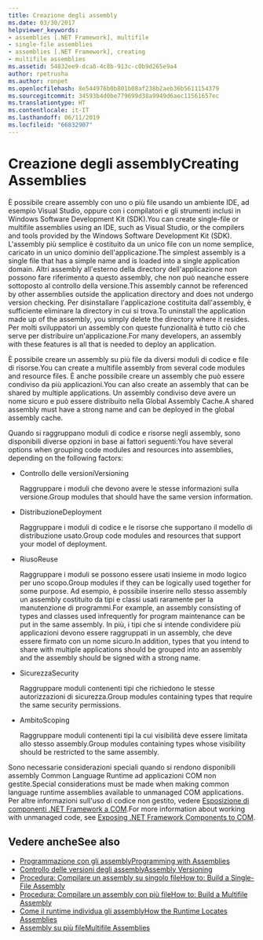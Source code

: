 ```yaml
---
title: Creazione degli assembly
ms.date: 03/30/2017
helpviewer_keywords:
- assemblies [.NET Framework], multifile
- single-file assemblies
- assemblies [.NET Framework], creating
- multifile assemblies
ms.assetid: 54832ee9-dca8-4c8b-913c-c0b9d265e9a4
author: rpetrusha
ms.author: ronpet
ms.openlocfilehash: 8e544976b0b801b08af238b2aeb36b5611154379
ms.sourcegitcommit: 34593b4d0be779699d38a9949d6aec11561657ec
ms.translationtype: HT
ms.contentlocale: it-IT
ms.lasthandoff: 06/11/2019
ms.locfileid: "66832907"
---
```

# <a name="creating-assemblies"></a><span data-ttu-id="2778e-102">Creazione degli assembly</span><span class="sxs-lookup"><span data-stu-id="2778e-102">Creating Assemblies</span></span>

<span data-ttu-id="2778e-103">È possibile creare assembly con uno o più file usando un ambiente IDE, ad esempio Visual Studio, oppure con i compilatori e gli strumenti inclusi in Windows Software Development Kit (SDK).</span><span class="sxs-lookup"><span data-stu-id="2778e-103">You can create single-file or multifile assemblies using an IDE, such as Visual Studio, or the compilers and tools provided by the Windows Software Development Kit (SDK).</span></span> <span data-ttu-id="2778e-104">L'assembly più semplice è costituito da un unico file con un nome semplice, caricato in un unico dominio dell'applicazione.</span><span class="sxs-lookup"><span data-stu-id="2778e-104">The simplest assembly is a single file that has a simple name and is loaded into a single application domain.</span></span> <span data-ttu-id="2778e-105">Altri assembly all'esterno della directory dell'applicazione non possono fare riferimento a questo assembly, che non può neanche essere sottoposto al controllo della versione.</span><span class="sxs-lookup"><span data-stu-id="2778e-105">This assembly cannot be referenced by other assemblies outside the application directory and does not undergo version checking.</span></span> <span data-ttu-id="2778e-106">Per disinstallare l'applicazione costituita dall'assembly, è sufficiente eliminare la directory in cui si trova.</span><span class="sxs-lookup"><span data-stu-id="2778e-106">To uninstall the application made up of the assembly, you simply delete the directory where it resides.</span></span> <span data-ttu-id="2778e-107">Per molti sviluppatori un assembly con queste funzionalità è tutto ciò che serve per distribuire un'applicazione.</span><span class="sxs-lookup"><span data-stu-id="2778e-107">For many developers, an assembly with these features is all that is needed to deploy an application.</span></span>

<span data-ttu-id="2778e-108">È possibile creare un assembly su più file da diversi moduli di codice e file di risorse.</span><span class="sxs-lookup"><span data-stu-id="2778e-108">You can create a multifile assembly from several code modules and resource files.</span></span> <span data-ttu-id="2778e-109">È anche possibile creare un assembly che può essere condiviso da più applicazioni.</span><span class="sxs-lookup"><span data-stu-id="2778e-109">You can also create an assembly that can be shared by multiple applications.</span></span> <span data-ttu-id="2778e-110">Un assembly condiviso deve avere un nome sicuro e può essere distribuito nella Global Assembly Cache.</span><span class="sxs-lookup"><span data-stu-id="2778e-110">A shared assembly must have a strong name and can be deployed in the global assembly cache.</span></span>

<span data-ttu-id="2778e-111">Quando si raggruppano moduli di codice e risorse negli assembly, sono disponibili diverse opzioni in base ai fattori seguenti:</span><span class="sxs-lookup"><span data-stu-id="2778e-111">You have several options when grouping code modules and resources into assemblies, depending on the following factors:</span></span>

- <span data-ttu-id="2778e-112">Controllo delle versioni</span><span class="sxs-lookup"><span data-stu-id="2778e-112">Versioning</span></span>

     <span data-ttu-id="2778e-113">Raggruppare i moduli che devono avere le stesse informazioni sulla versione.</span><span class="sxs-lookup"><span data-stu-id="2778e-113">Group modules that should have the same version information.</span></span>

- <span data-ttu-id="2778e-114">Distribuzione</span><span class="sxs-lookup"><span data-stu-id="2778e-114">Deployment</span></span>

     <span data-ttu-id="2778e-115">Raggruppare i moduli di codice e le risorse che supportano il modello di distribuzione usato.</span><span class="sxs-lookup"><span data-stu-id="2778e-115">Group code modules and resources that support your model of deployment.</span></span>

- <span data-ttu-id="2778e-116">Riuso</span><span class="sxs-lookup"><span data-stu-id="2778e-116">Reuse</span></span>

     <span data-ttu-id="2778e-117">Raggruppare i moduli se possono essere usati insieme in modo logico per uno scopo.</span><span class="sxs-lookup"><span data-stu-id="2778e-117">Group modules if they can be logically used together for some purpose.</span></span> <span data-ttu-id="2778e-118">Ad esempio, è possibile inserire nello stesso assembly un assembly costituito da tipi e classi usati raramente per la manutenzione di programmi.</span><span class="sxs-lookup"><span data-stu-id="2778e-118">For example, an assembly consisting of types and classes used infrequently for program maintenance can be put in the same assembly.</span></span> <span data-ttu-id="2778e-119">In più, i tipi che si intende condividere più applicazioni devono essere raggruppati in un assembly, che deve essere firmato con un nome sicuro.</span><span class="sxs-lookup"><span data-stu-id="2778e-119">In addition, types that you intend to share with multiple applications should be grouped into an assembly and the assembly should be signed with a strong name.</span></span>

- <span data-ttu-id="2778e-120">Sicurezza</span><span class="sxs-lookup"><span data-stu-id="2778e-120">Security</span></span>

     <span data-ttu-id="2778e-121">Raggruppare moduli contenenti tipi che richiedono le stesse autorizzazioni di sicurezza.</span><span class="sxs-lookup"><span data-stu-id="2778e-121">Group modules containing types that require the same security permissions.</span></span>

- <span data-ttu-id="2778e-122">Ambito</span><span class="sxs-lookup"><span data-stu-id="2778e-122">Scoping</span></span>

     <span data-ttu-id="2778e-123">Raggruppare moduli contenenti tipi la cui visibilità deve essere limitata allo stesso assembly.</span><span class="sxs-lookup"><span data-stu-id="2778e-123">Group modules containing types whose visibility should be restricted to the same assembly.</span></span>

<span data-ttu-id="2778e-124">Sono necessarie considerazioni speciali quando si rendono disponibili assembly Common Language Runtime ad applicazioni COM non gestite.</span><span class="sxs-lookup"><span data-stu-id="2778e-124">Special considerations must be made when making common language runtime assemblies available to unmanaged COM applications.</span></span> <span data-ttu-id="2778e-125">Per altre informazioni sull'uso di codice non gestito, vedere [Esposizione di componenti .NET Framework a COM](../../../docs/framework/interop/exposing-dotnet-components-to-com.md).</span><span class="sxs-lookup"><span data-stu-id="2778e-125">For more information about working with unmanaged code, see [Exposing .NET Framework Components to COM](../../../docs/framework/interop/exposing-dotnet-components-to-com.md).</span></span>

## <a name="see-also"></a><span data-ttu-id="2778e-126">Vedere anche</span><span class="sxs-lookup"><span data-stu-id="2778e-126">See also</span></span>

- [<span data-ttu-id="2778e-127">Programmazione con gli assembly</span><span class="sxs-lookup"><span data-stu-id="2778e-127">Programming with Assemblies</span></span>](../../../docs/framework/app-domains/programming-with-assemblies.md)
- [<span data-ttu-id="2778e-128">Controllo delle versioni degli assembly</span><span class="sxs-lookup"><span data-stu-id="2778e-128">Assembly Versioning</span></span>](../../../docs/framework/app-domains/assembly-versioning.md)
- [<span data-ttu-id="2778e-129">Procedura: Compilare un assembly su singolo file</span><span class="sxs-lookup"><span data-stu-id="2778e-129">How to: Build a Single-File Assembly</span></span>](../../../docs/framework/app-domains/how-to-build-a-single-file-assembly.md)
- [<span data-ttu-id="2778e-130">Procedura: Compilare un assembly con più file</span><span class="sxs-lookup"><span data-stu-id="2778e-130">How to: Build a Multifile Assembly</span></span>](../../../docs/framework/app-domains/how-to-build-a-multifile-assembly.md)
- [<span data-ttu-id="2778e-131">Come il runtime individua gli assembly</span><span class="sxs-lookup"><span data-stu-id="2778e-131">How the Runtime Locates Assemblies</span></span>](../../../docs/framework/deployment/how-the-runtime-locates-assemblies.md)
- [<span data-ttu-id="2778e-132">Assembly su più file</span><span class="sxs-lookup"><span data-stu-id="2778e-132">Multifile Assemblies</span></span>](../../../docs/framework/app-domains/multifile-assemblies.md)
